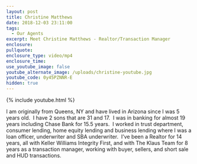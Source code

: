 ```yaml
---
layout: post
title: Christine Matthews
date: 2018-12-03 23:11:00
tags:
  - Our Agents
excerpt: Meet Christine Matthews - Realtor/Transaction Manager
enclosure:
pullquote:
enclosure_type: video/mp4
enclosure_time:
use_youtube_image: false
youtube_alternate_image: /uploads/christine-youtube.jpg
youtube_code: 0y45PZNNR-E
hidden: true
---
```


{% include youtube.html %}

I am originally from Queens, NY and have lived in Arizona since I was 5 years old.  I have 2 sons that are 31 and 17.  I was in banking for almost 19 years including Chase Bank for 15.5 years.  I worked in trust department, consumer lending, home equity lending and business lending where I was a loan officer, underwriter and SBA underwriter.  I’ve been a Realtor for 14 years, all with Keller Williams Integrity First, and with The Klaus Team for 8 years as a transaction manager, working with buyer, sellers, and short sale and HUD transactions.